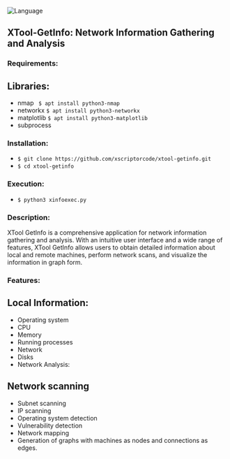 ![Language](https://img.shields.io/badge/Language-Python-blue)

##  XTool-GetInfo: Network Information Gathering and Analysis

###  Requirements:

##  Libraries:

* nmap
  ``` $ apt install python3-nmap```
* networkx
  ``` $ apt install python3-networkx ``` 
* matplotlib
  ``` $ apt install python3-matplotlib ``` 
* subprocess


###  Installation:

*  ``` $ git clone https://github.com/xscriptorcode/xtool-getinfo.git ```
*  ``` $ cd xtool-getinfo ```

###  Execution:

*  ``` $ python3 xinfoexec.py ```


###  Description:

XTool GetInfo is a comprehensive application for network information gathering and analysis. With an intuitive user interface and a wide range of features, XTool GetInfo allows users to obtain detailed information about local and remote machines, perform network scans, and visualize the information in graph form.

###  Features:

##  Local Information:

* Operating system
* CPU
* Memory
* Running processes
* Network
* Disks
* Network Analysis:

##  Network scanning
* Subnet scanning
* IP scanning
* Operating system detection
* Vulnerability detection
* Network mapping
* Generation of graphs with machines as nodes and connections as edges.

